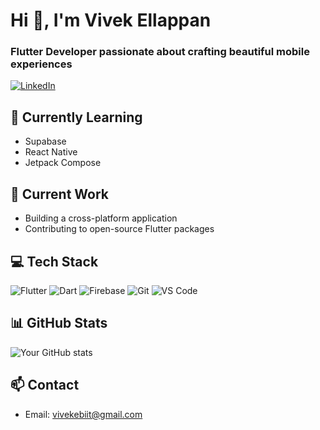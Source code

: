 # Hi 👋, I'm Vivek Ellappan
### Flutter Developer passionate about crafting beautiful mobile experiences

[![LinkedIn](https://img.shields.io/badge/LinkedIn-0077B5?style=for-the-badge&logo=linkedin&logoColor=white)](https://www.linkedin.com/in/vivekellappan/)

## 🌱 Currently Learning
- Supabase
- React Native
- Jetpack Compose
  
## 🔭 Current Work
- Building a cross-platform application
- Contributing to open-source Flutter packages


## 💻 Tech Stack
![Flutter](https://img.shields.io/badge/Flutter-02569B?style=flat-square&logo=flutter&logoColor=white)
![Dart](https://img.shields.io/badge/Dart-0175C2?style=flat-square&logo=dart&logoColor=white)
![Firebase](https://img.shields.io/badge/Firebase-ffca28?style=flat-square&logo=firebase&logoColor=black)
![Git](https://img.shields.io/badge/Git-F05032?style=flat-square&logo=git&logoColor=white)
![VS Code](https://img.shields.io/badge/VS_Code-0078D4?style=flat-square&logo=visual%20studio%20code&logoColor=white)

## 📊 GitHub Stats
![Your GitHub stats](https://github-readme-stats.vercel.app/api?username=vivekellappan-biit&show_icons=true&theme=dracula)


## 📫 Contact
- Email: vivekebiit@gmail.com
